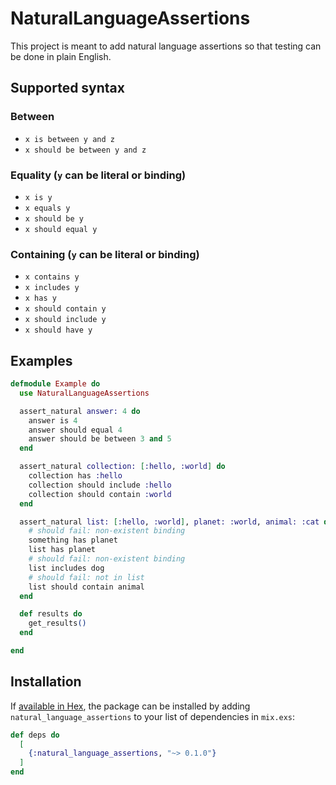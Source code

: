 # NaturalLanguageAssertions

This project is meant to add natural language assertions so that testing can be done in plain English.

## Supported syntax

### Between
- `x is between y and z`
- `x should be between y and z`

### Equality (`y` can be literal or binding)
- `x is y`
- `x equals y`
- `x should be y`
- `x should equal y`

### Containing (`y` can be literal or binding)
- `x contains y`
- `x includes y`
- `x has y`
- `x should contain y`
- `x should include y`
- `x should have y`
## Examples

```elixir
defmodule Example do
  use NaturalLanguageAssertions

  assert_natural answer: 4 do
    answer is 4
    answer should equal 4
    answer should be between 3 and 5
  end

  assert_natural collection: [:hello, :world] do
    collection has :hello
    collection should include :hello
    collection should contain :world
  end

  assert_natural list: [:hello, :world], planet: :world, animal: :cat do
    # should fail: non-existent binding
    something has planet
    list has planet
    # should fail: non-existent binding
    list includes dog
    # should fail: not in list
    list should contain animal
  end

  def results do
    get_results()
  end

end
```

## Installation

If [available in Hex](https://hex.pm/docs/publish), the package can be installed
by adding `natural_language_assertions` to your list of dependencies in `mix.exs`:

```elixir
def deps do
  [
    {:natural_language_assertions, "~> 0.1.0"}
  ]
end
```
